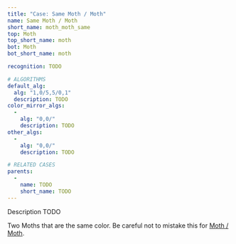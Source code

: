 ```yaml
---
title: "Case: Same Moth / Moth"
name: Same Moth / Moth
short_name: moth_moth_same
top: Moth
top_short_name: moth
bot: Moth
bot_short_name: moth

recognition: TODO

# ALGORITHMS
default_alg:
  alg: "1,0/5,5/0,1"
  description: TODO
color_mirror_algs:
  -
    alg: "0,0/"
    description: TODO
other_algs:
  -
    alg: "0,0/"
    description: TODO

# RELATED CASES
parents:
  -
    name: TODO
    short_name: TODO
---
```


Description TODO

Two Moths that are the same color.  Be careful not to mistake this for [Moth / Moth](moth_moth).

